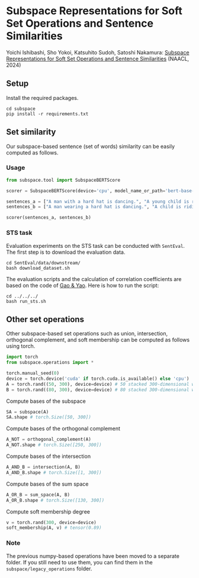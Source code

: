 # Subspace Representations for Soft Set Operations and Sentence Similarities
Yoichi Ishibashi, Sho Yokoi, Katsuhito Sudoh, Satoshi Nakamura: [Subspace Representations for Soft Set Operations and Sentence Similarities](https://arxiv.org/abs/2210.13034) (NAACL, 2024)


## Setup
Install the required packages.
```
cd subspace
pip install -r requirements.txt
```

## Set similarity
Our subspace-based sentence (set of words) similarity can be easily computed as follows.

### Usage
```python
from subspace.tool import SubspaceBERTScore

scorer = SubspaceBERTScore(device='cpu', model_name_or_path='bert-base-uncased')

sentences_a = ["A man with a hard hat is dancing.", "A young child is riding a horse."]
sentences_b = ["A man wearing a hard hat is dancing.", "A child is riding a horse."]

scorer(sentences_a, sentences_b)
```

### STS task
Evaluation experiments on the STS task can be conducted with ```SentEval```. 
The first step is to download the evaluation data.
```
cd SentEval/data/downstream/
bash download_dataset.sh
```

The evaluation scripts and the calculation of correlation coefficients are based on the code of [Gao & Yao](https://github.com/princeton-nlp/SimCSE).
Here is how to run the script:
```
cd ../../../
bash run_sts.sh
```

## Other set operations
Other subspace-based set operations such as union, intersection, orthogonal complement, and soft membership can be computed as follows using torch.

```python
import torch
from subspace.operations import *

torch.manual_seed(0)
device = torch.device('cuda' if torch.cuda.is_available() else 'cpu')
A = torch.rand((50, 300), device=device) # 50 stacked 300-dimensional word vectors
B = torch.rand((80, 300), device=device) # 80 stacked 300-dimensional word vectors
```

Compute bases of the subspace
```python
SA = subspace(A)
SA.shape # torch.Size([50, 300])
```

Compute bases of the orthogonal complement
```python
A_NOT = orthogonal_complement(A)
A_NOT.shape # torch.Size([250, 300])
```

Compute bases of the intersection
```python
A_AND_B = intersection(A, B)
A_AND_B.shape # torch.Size([1, 300])
```

Compute bases of the sum space
```python
A_OR_B = sum_space(A, B)
A_OR_B.shape # torch.Size([130, 300])
```

Compute soft membership degree
```python
v = torch.rand(300, device=device)
soft_membership(A, v) # tensor(0.89)
```

### Note
The previous numpy-based operations have been moved to a separate folder. If you still need to use them, you can find them in the `subspace/legacy_operations` folder. 
